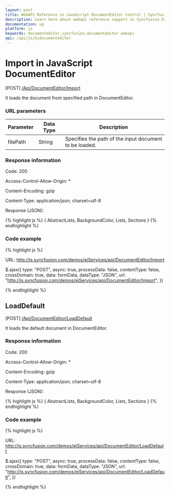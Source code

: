 ```yaml
---
layout: post
title: WebAPI Reference in JavaScript DocumentEditor Control | Syncfusion
description: Learn here about webapi reference support in Syncfusion Essential JavaScript DocumentEditor Control, its elements, and more.
documentation: ug
platform: js
keywords: documenteditor,syncfusion,documenteditor webapi
api: /api/js/ejdocumenteditor
---
```


# Import in JavaScript DocumentEditor

 [POST] [/Api/DocumentEditor/Import](http://js.syncfusion.com/demos/ejServices/api/DocumentEditor/Import)

It loads the document from specified path in DocumentEditor.

### URL parameters

|  Parameter | Data Type| Description | 
|---|---|---|
|filePath|String|Specifies the path of the input document to be loaded.| 

### Response information 

Code: 200

Access-Control-Allow-Origin: *

Content-Encoding: gzip

Content-Type:  application/json; charset=utf-8

Response (JSON):   

{% highlight js %}
{
AbstractLists,
BackgroundColor,
Lists,
Sections
}
{% endhighlight %}

### Code example 


{% highlight js %}

URL: http://js.syncfusion.com/demos/ejServices/api/DocumentEditor/Import

$.ajax({
        type: "POST",
        async: true,
        processData: false,
        contentType: false,
        crossDomain: true,
        data: formData,
        dataType: "JSON",
        url: "http://js.syncfusion.com/demos/ejServices/api/DocumentEditor/Import",
})

{% endhighlight %}


## LoadDefault

 [POST] [/Api/DocumentEditor/LoadDefault](http://js.syncfusion.com/demos/ejServices/api/DocumentEditor/LoadDefault)

It loads the default document in DocumentEditor.

### Response information 

Code: 200

Access-Control-Allow-Origin: *

Content-Encoding: gzip

Content-Type:  application/json; charset=utf-8

Response (JSON):   

{% highlight js %}
{
AbstractLists,
BackgroundColor,
Lists,
Sections
}
{% endhighlight %}

### Code example 

{% highlight js %}

URL: http://js.syncfusion.com/demos/ejServices/api/DocumentEditor/LoadDefault 

$.ajax({
        type: "POST",
        async: true,
        processData: false,
        contentType: false,
        crossDomain: true,
        data: formData,
        dataType: "JSON",
        url: "http://js.syncfusion.com/demos/ejServices/api/DocumentEditor/LoadDefault",
})

{% endhighlight %}